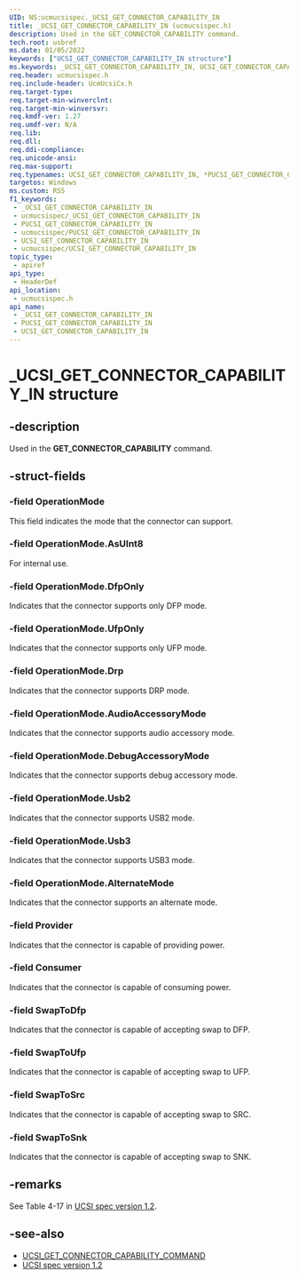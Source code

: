 ```yaml
---
UID: NS:ucmucsispec._UCSI_GET_CONNECTOR_CAPABILITY_IN
title: _UCSI_GET_CONNECTOR_CAPABILITY_IN (ucmucsispec.h)
description: Used in the GET_CONNECTOR_CAPABILITY command.
tech.root: usbref
ms.date: 01/05/2022
keywords: ["UCSI_GET_CONNECTOR_CAPABILITY_IN structure"]
ms.keywords: _UCSI_GET_CONNECTOR_CAPABILITY_IN, UCSI_GET_CONNECTOR_CAPABILITY_IN, *PUCSI_GET_CONNECTOR_CAPABILITY_IN,
req.header: ucmucsispec.h
req.include-header: UcmUcsiCx.h
req.target-type: 
req.target-min-winverclnt: 
req.target-min-winversvr: 
req.kmdf-ver: 1.27
req.umdf-ver: N/A
req.lib: 
req.dll: 
req.ddi-compliance: 
req.unicode-ansi: 
req.max-support: 
req.typenames: UCSI_GET_CONNECTOR_CAPABILITY_IN, *PUCSI_GET_CONNECTOR_CAPABILITY_IN
targetos: Windows
ms.custom: RS5
f1_keywords:
 - _UCSI_GET_CONNECTOR_CAPABILITY_IN
 - ucmucsispec/_UCSI_GET_CONNECTOR_CAPABILITY_IN
 - PUCSI_GET_CONNECTOR_CAPABILITY_IN
 - ucmucsispec/PUCSI_GET_CONNECTOR_CAPABILITY_IN
 - UCSI_GET_CONNECTOR_CAPABILITY_IN
 - ucmucsispec/UCSI_GET_CONNECTOR_CAPABILITY_IN
topic_type:
 - apiref
api_type:
 - HeaderDef
api_location:
 - ucmucsispec.h
api_name:
 - _UCSI_GET_CONNECTOR_CAPABILITY_IN
 - PUCSI_GET_CONNECTOR_CAPABILITY_IN
 - UCSI_GET_CONNECTOR_CAPABILITY_IN
---
```


# _UCSI_GET_CONNECTOR_CAPABILITY_IN structure

## -description

Used in the **GET_CONNECTOR_CAPABILITY** command.

## -struct-fields

### -field OperationMode

This field indicates the mode that the connector can support.

### -field OperationMode.AsUInt8

For internal use.

### -field OperationMode.DfpOnly

Indicates that the connector supports only DFP mode.

### -field OperationMode.UfpOnly

Indicates that the connector supports only UFP mode.

### -field OperationMode.Drp

Indicates that the connector supports DRP mode.

### -field OperationMode.AudioAccessoryMode

Indicates that the connector supports audio accessory mode.

### -field OperationMode.DebugAccessoryMode

Indicates that the connector supports debug accessory mode.

### -field OperationMode.Usb2

Indicates that the connector supports USB2 mode.

### -field OperationMode.Usb3

Indicates that the connector supports USB3 mode.

### -field OperationMode.AlternateMode

Indicates that the connector supports an alternate mode.

### -field Provider

Indicates that the connector is capable of providing power.

### -field Consumer

Indicates that the connector is capable of consuming power.

### -field SwapToDfp

Indicates that the connector is capable of accepting swap to DFP.

### -field SwapToUfp

Indicates that the connector is capable of accepting swap to UFP.

### -field SwapToSrc

Indicates that the connector is capable of accepting swap to SRC.

### -field SwapToSnk

Indicates that the connector is capable of accepting swap to SNK.

## -remarks

See Table 4-17 in [UCSI spec version 1.2](https://www.intel.com/content/dam/www/public/us/en/documents/technical-specifications/usb-type-c-ucsi-spec.pdf).

## -see-also

- [UCSI_GET_CONNECTOR_CAPABILITY_COMMAND](ns-ucmucsispec-_ucsi_get_connector_capability_command.md)
- [UCSI spec version 1.2](https://www.intel.com/content/dam/www/public/us/en/documents/technical-specifications/usb-type-c-ucsi-spec.pdf)

